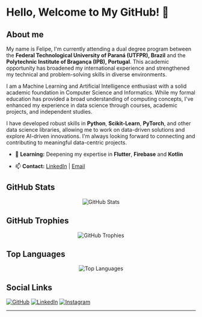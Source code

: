 # Hello, Welcome to My GitHub! 👋

## About me

My name is Felipe, I'm currently attending a dual degree program between the **Federal Technological University of Paraná (UTFPR), Brazil** and the **Polytechnic Institute of Bragança (IPB), Portugal**. This academic opportunity has broadened my international experience and strengthened my technical and problem-solving skills in diverse environments.

I am a Machine Learning and Artificial Intelligence enthusiast with a solid academic foundation in Computer Science and Informatics. While my formal education has provided a broad understanding of computing concepts, I've enhanced my experience in data science through courses, academic projects, and independent studies.

I have developed robust skills in **Python**, **Scikit-Learn**, **PyTorch**, and other data science libraries, allowing me to work on data-driven solutions and explore AI-driven innovations. I'm always looking forward to connecting and contributing to meaningful data-centric projects.

<!-- - 🔭 **Current Project:** [Project Name](link) -->
- 🌱 **Learning:** Deepening my expertise in **Flutter**, **Firebase** and **Kotlin**
<!-- - 👯 **Collaboration:** Open to projects related to **Machine Learning, AI, or Data Science** -->
- 📫 **Contact:** [LinkedIn](https://www.linkedin.com/in/felipe-merenda-izidorio) | [Email](mailto:felipemerenda1@gmail.com)

## GitHub Stats

<p align="center">
  <img src="https://github-readme-stats.vercel.app/api?username=felipe-mizidorio&show_icons=true&theme=default" alt="GitHub Stats" />
</p>

## GitHub Trophies

<p align="center">
  <img src="https://github-profile-trophy.vercel.app/?username=felipe-mizidorio&row=3&column=3&theme=default" alt="GitHub Trophies" />
</p>

## Top Languages

<p align="center">
  <img src="https://github-readme-stats.vercel.app/api/top-langs/?username=felipe-mizidorio&layout=compact&theme=default" alt="Top Languages" />
</p>

## Social Links

[![GitHub](https://img.shields.io/badge/GitHub-181717?style=for-the-badge&logo=github&logoColor=white)](https://github.com/felipe-mizidorio)
[![LinkedIn](https://img.shields.io/badge/LinkedIn-0077B5?style=for-the-badge&logo=linkedin&logoColor=white)](https://www.linkedin.com/in/felipe-merenda-izidorio)
[![Instagram](https://img.shields.io/badge/Instagram-E4405F?style=for-the-badge&logo=instagram&logoColor=white)]([https://www.instagram.com/your_username](https://www.instagram.com/felipe_merenda))

---
